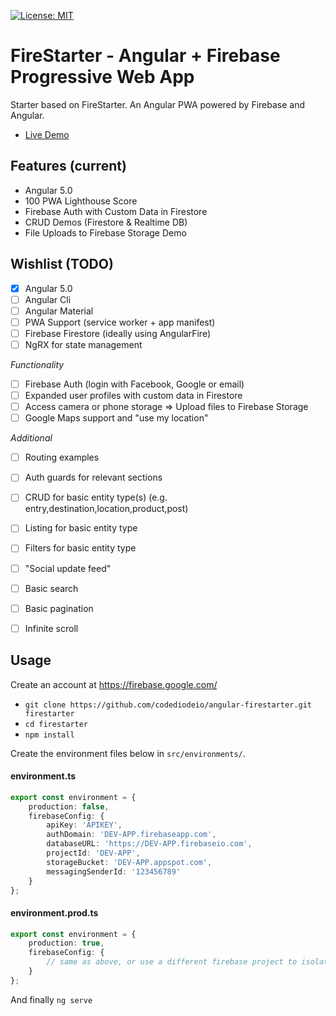 [![License: MIT](https://img.shields.io/badge/License-MIT-green.svg)](https://opensource.org/licenses/MIT)

# FireStarter - Angular + Firebase Progressive Web App

Starter based on FireStarter. An Angular PWA powered by Firebase and Angular. 

- [Live Demo](https://firestarter-96e46.firebaseapp.com/)

## Features (current)

- Angular 5.0
- 100 PWA Lighthouse Score
- Firebase Auth with Custom Data in Firestore
- CRUD Demos (Firestore & Realtime DB)
- File Uploads to Firebase Storage Demo

## Wishlist (TODO)

- [x] Angular 5.0
- [ ] Angular Cli
- [ ] Angular Material
- [ ] PWA Support (service worker + app manifest)
- [ ] Firebase Firestore (ideally using AngularFire)
- [ ] NgRX for state management

*Functionality*

- [ ] Firebase Auth (login with Facebook, Google or email) 
- [ ] Expanded user profiles with custom data in Firestore
- [ ] Access camera or phone storage => Upload files to Firebase Storage
- [ ] Google Maps support and "use my location"

*Additional*

- [ ] Routing examples
- [ ] Auth guards for relevant sections
- [ ] CRUD for basic entity type(s) (e.g. entry,destination,location,product,post)
- [ ] Listing for basic entity type
- [ ] Filters for basic entity type
- [ ] "Social update feed"
- [ ] Basic search
- [ ] Basic pagination 
- [ ] Infinite scroll 



## Usage

Create an account at https://firebase.google.com/

- `git clone https://github.com/codediodeio/angular-firestarter.git firestarter`
- `cd firestarter`
- `npm install`

Create the environment files below in `src/environments/`.

#### environment.ts
```typescript
export const environment = {
    production: false,
    firebaseConfig: {
        apiKey: 'APIKEY',
        authDomain: 'DEV-APP.firebaseapp.com',
        databaseURL: 'https://DEV-APP.firebaseio.com',
        projectId: 'DEV-APP',
        storageBucket: 'DEV-APP.appspot.com',
        messagingSenderId: '123456789'
    }
};
```
#### environment.prod.ts
```typescript
export const environment = {
    production: true,
    firebaseConfig: {
        // same as above, or use a different firebase project to isolate environments
    }
};
```

And finally `ng serve`

